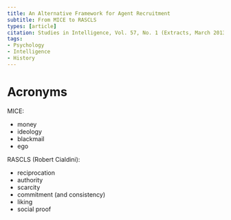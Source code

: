 ```yaml
---
title: An Alternative Framework for Agent Recruitment
subtitle: From MICE to RASCLS
types: [article]
citation: Studies in Intelligence, Vol. 57, No. 1 (Extracts, March 2013)
tags:
- Psychology
- Intelligence
- History
---
```


# Acronyms

MICE:
- money
- ideology
- blackmail
- ego

RASCLS (Robert Cialdini):
- reciprocation
- authority
- scarcity
- commitment (and consistency)
- liking
- social proof
